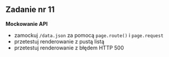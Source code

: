 <!-- _class: time20 -->

## Zadanie nr 11

**Mockowanie API**

- zamockuj `/data.json` za pomocą `page.route()` i `page.request`
- przetestuj renderowanie z pustą listą
- przetestuj renderowanie z błędem HTTP 500
